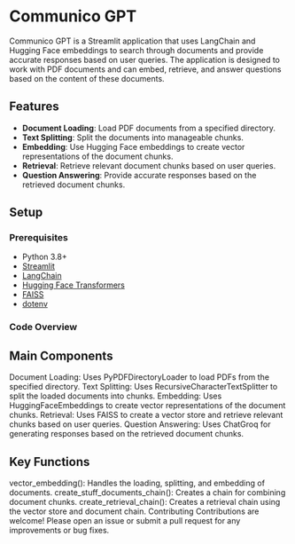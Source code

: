 # Communico GPT

Communico GPT is a Streamlit application that uses LangChain and Hugging Face embeddings to search through documents and provide accurate responses based on user queries. The application is designed to work with PDF documents and can embed, retrieve, and answer questions based on the content of these documents.

## Features

- **Document Loading**: Load PDF documents from a specified directory.
- **Text Splitting**: Split the documents into manageable chunks.
- **Embedding**: Use Hugging Face embeddings to create vector representations of the document chunks.
- **Retrieval**: Retrieve relevant document chunks based on user queries.
- **Question Answering**: Provide accurate responses based on the retrieved document chunks.

## Setup

### Prerequisites

- Python 3.8+
- [Streamlit](https://streamlit.io/)
- [LangChain](https://github.com/hwchase17/langchain)
- [Hugging Face Transformers](https://huggingface.co/transformers/)
- [FAISS](https://github.com/facebookresearch/faiss)
- [dotenv](https://pypi.org/project/python-dotenv/)

### Code Overview

## Main Components
Document Loading: Uses PyPDFDirectoryLoader to load PDFs from the specified directory.
Text Splitting: Uses RecursiveCharacterTextSplitter to split the loaded documents into chunks.
Embedding: Uses HuggingFaceEmbeddings to create vector representations of the document chunks.
Retrieval: Uses FAISS to create a vector store and retrieve relevant chunks based on user queries.
Question Answering: Uses ChatGroq for generating responses based on the retrieved document chunks.

## Key Functions
vector_embedding(): Handles the loading, splitting, and embedding of documents.
create_stuff_documents_chain(): Creates a chain for combining document chunks.
create_retrieval_chain(): Creates a retrieval chain using the vector store and document chain.
Contributing
Contributions are welcome! Please open an issue or submit a pull request for any improvements or bug fixes.

